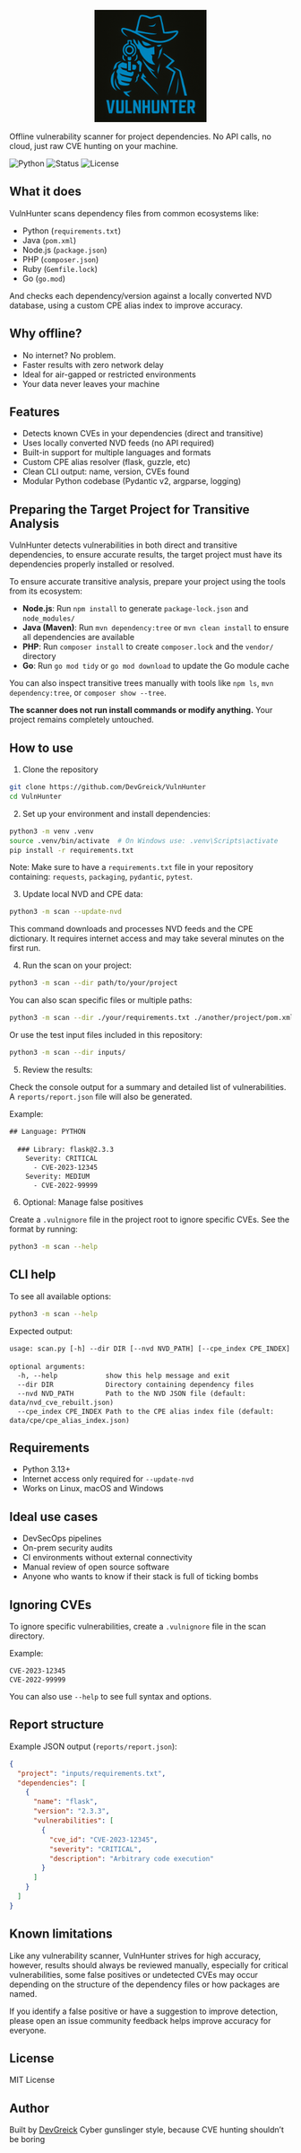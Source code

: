 
<p align="center">
  <img src="logo.png" alt="VulnHunter logo" width="200">
</p>

Offline vulnerability scanner for project dependencies.
No API calls, no cloud, just raw CVE hunting on your machine.

![Python](https://img.shields.io/badge/Python-3.13%2B-blue)
![Status](https://img.shields.io/badge/Offline-Yes-brightgreen)
![License](https://img.shields.io/badge/License-MIT-yellow)

## What it does

VulnHunter scans dependency files from common ecosystems like:

* Python (`requirements.txt`)
* Java (`pom.xml`)
* Node.js (`package.json`)
* PHP (`composer.json`)
* Ruby (`Gemfile.lock`)
* Go (`go.mod`)

And checks each dependency/version against a locally converted NVD database, using a custom CPE alias index to improve accuracy.

## Why offline?

* No internet? No problem.
* Faster results with zero network delay
* Ideal for air-gapped or restricted environments
* Your data never leaves your machine

## Features

* Detects known CVEs in your dependencies (direct and transitive)
* Uses locally converted NVD feeds (no API required)
* Built-in support for multiple languages and formats
* Custom CPE alias resolver (flask, guzzle, etc)
* Clean CLI output: name, version, CVEs found
* Modular Python codebase (Pydantic v2, argparse, logging)

## Preparing the Target Project for Transitive Analysis

VulnHunter detects vulnerabilities in both direct and transitive dependencies, to ensure accurate results, the target project must have its dependencies properly installed or resolved.

To ensure accurate transitive analysis, prepare your project using the tools from its ecosystem:

- **Node.js**: Run `npm install` to generate `package-lock.json` and `node_modules/`
- **Java (Maven)**: Run `mvn dependency:tree` or `mvn clean install` to ensure all dependencies are available
- **PHP**: Run `composer install` to create `composer.lock` and the `vendor/` directory
- **Go**: Run `go mod tidy` or `go mod download` to update the Go module cache

You can also inspect transitive trees manually with tools like `npm ls`, `mvn dependency:tree`, or `composer show --tree`.

**The scanner does not run install commands or modify anything.** Your project remains completely untouched.


## How to use

1. Clone the repository

```bash
git clone https://github.com/DevGreick/VulnHunter
cd VulnHunter
```

2. Set up your environment and install dependencies:

```bash
python3 -m venv .venv
source .venv/bin/activate  # On Windows use: .venv\Scripts\activate
pip install -r requirements.txt
```

Note: Make sure to have a `requirements.txt` file in your repository containing: `requests`, `packaging`, `pydantic`, `pytest`.

3. Update local NVD and CPE data:

```bash
python3 -m scan --update-nvd
```

This command downloads and processes NVD feeds and the CPE dictionary. It requires internet access and may take several minutes on the first run.

4. Run the scan on your project:

```bash
python3 -m scan --dir path/to/your/project
```

You can also scan specific files or multiple paths:

```bash
python3 -m scan --dir ./your/requirements.txt ./another/project/pom.xml
```

Or use the test input files included in this repository:

```bash
python3 -m scan --dir inputs/
```

5. Review the results:

Check the console output for a summary and detailed list of vulnerabilities. A `reports/report.json` file will also be generated.

Example:

```
## Language: PYTHON

  ### Library: flask@2.3.3
    Severity: CRITICAL
      - CVE-2023-12345
    Severity: MEDIUM
      - CVE-2022-99999
```

6. Optional: Manage false positives

Create a `.vulnignore` file in the project root to ignore specific CVEs. See the format by running:

```bash
python3 -m scan --help
```

## CLI help

To see all available options:

```bash
python3 -m scan --help
```

Expected output:

```
usage: scan.py [-h] --dir DIR [--nvd NVD_PATH] [--cpe_index CPE_INDEX]

optional arguments:
  -h, --help            show this help message and exit
  --dir DIR             Directory containing dependency files
  --nvd NVD_PATH        Path to the NVD JSON file (default: data/nvd_cve_rebuilt.json)
  --cpe_index CPE_INDEX Path to the CPE alias index file (default: data/cpe/cpe_alias_index.json)
```

## Requirements

* Python 3.13+
* Internet access only required for `--update-nvd`
* Works on Linux, macOS and Windows

## Ideal use cases

* DevSecOps pipelines
* On-prem security audits
* CI environments without external connectivity
* Manual review of open source software
* Anyone who wants to know if their stack is full of ticking bombs

## Ignoring CVEs

To ignore specific vulnerabilities, create a `.vulnignore` file in the scan directory.

Example:

```
CVE-2023-12345
CVE-2022-99999
```

You can also use `--help` to see full syntax and options.

## Report structure

Example JSON output (`reports/report.json`):

```json
{
  "project": "inputs/requirements.txt",
  "dependencies": [
    {
      "name": "flask",
      "version": "2.3.3",
      "vulnerabilities": [
        {
          "cve_id": "CVE-2023-12345",
          "severity": "CRITICAL",
          "description": "Arbitrary code execution"
        }
      ]
    }
  ]
}
```

## Known limitations

Like any vulnerability scanner, VulnHunter strives for high accuracy,
however, results should always be reviewed manually, especially for critical vulnerabilities,
some false positives or undetected CVEs may occur depending on the structure of the dependency files or how packages are named.

If you identify a false positive or have a suggestion to improve detection, please open an issue community feedback helps improve accuracy for everyone.

## License

MIT License

## Author

Built by [DevGreick](https://github.com/DevGreick)
Cyber gunslinger style, because CVE hunting shouldn’t be boring
